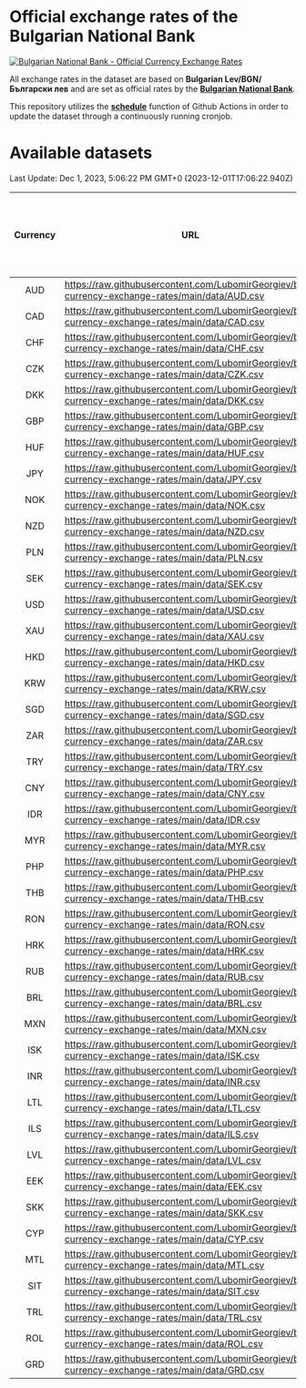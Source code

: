 # Official exchange rates of the Bulgarian National Bank

[![Bulgarian National Bank - Official Currency Exchange Rates](https://github.com/LubomirGeorgiev/bnb-currency-exchange-rates/actions/workflows/update-rates.yml/badge.svg?branch=main)](https://github.com/LubomirGeorgiev/bnb-currency-exchange-rates/actions/workflows/update-rates.yml)

All exchange rates in the dataset are based on **Bulgarian Lev/BGN/Български лев** and are set as official rates by the [**Bulgarian National Bank**](https://www.bnb.bg/Statistics/StExternalSector/StExchangeRates/StERForeignCurrencies/index.htm?toLang=_EN).

This repository utilizes the [**schedule**](https://docs.github.com/en/actions/reference/events-that-trigger-workflows) function of Github Actions in order to update the dataset through a continuously running cronjob.

# Available datasets

<!-- START LINKS (DO NOT EVER FU*ING DELETE THIS COMMENT FOR THE LOVE OF YOUR LIFE!!! IF YOU ARE CURIOS HOW IT WORKS, YOU CAN HAVE A LOOK AT ./src/updateReadme.ts) -->

Last Update: Dec 1, 2023, 5:06:22 PM GMT+0 (2023-12-01T17:06:22.940Z)

| Currency | URL                                                                                             | Number of records | Number of missing days that were filled in |
| :------: | ----------------------------------------------------------------------------------------------- | :---------------: | :----------------------------------------: |
|   AUD    | https://raw.githubusercontent.com/LubomirGeorgiev/bnb-currency-exchange-rates/main/data/AUD.csv |       9064        |                    2805                    |
|   CAD    | https://raw.githubusercontent.com/LubomirGeorgiev/bnb-currency-exchange-rates/main/data/CAD.csv |       9064        |                    2805                    |
|   CHF    | https://raw.githubusercontent.com/LubomirGeorgiev/bnb-currency-exchange-rates/main/data/CHF.csv |       9064        |                    2805                    |
|   CZK    | https://raw.githubusercontent.com/LubomirGeorgiev/bnb-currency-exchange-rates/main/data/CZK.csv |       9064        |                    2805                    |
|   DKK    | https://raw.githubusercontent.com/LubomirGeorgiev/bnb-currency-exchange-rates/main/data/DKK.csv |       9064        |                    2805                    |
|   GBP    | https://raw.githubusercontent.com/LubomirGeorgiev/bnb-currency-exchange-rates/main/data/GBP.csv |       9064        |                    2805                    |
|   HUF    | https://raw.githubusercontent.com/LubomirGeorgiev/bnb-currency-exchange-rates/main/data/HUF.csv |       9064        |                    2805                    |
|   JPY    | https://raw.githubusercontent.com/LubomirGeorgiev/bnb-currency-exchange-rates/main/data/JPY.csv |       9064        |                    2805                    |
|   NOK    | https://raw.githubusercontent.com/LubomirGeorgiev/bnb-currency-exchange-rates/main/data/NOK.csv |       9064        |                    2805                    |
|   NZD    | https://raw.githubusercontent.com/LubomirGeorgiev/bnb-currency-exchange-rates/main/data/NZD.csv |       9064        |                    2805                    |
|   PLN    | https://raw.githubusercontent.com/LubomirGeorgiev/bnb-currency-exchange-rates/main/data/PLN.csv |       9064        |                    2805                    |
|   SEK    | https://raw.githubusercontent.com/LubomirGeorgiev/bnb-currency-exchange-rates/main/data/SEK.csv |       9064        |                    2805                    |
|   USD    | https://raw.githubusercontent.com/LubomirGeorgiev/bnb-currency-exchange-rates/main/data/USD.csv |       9064        |                    2805                    |
|   XAU    | https://raw.githubusercontent.com/LubomirGeorgiev/bnb-currency-exchange-rates/main/data/XAU.csv |       9064        |                    2807                    |
|   HKD    | https://raw.githubusercontent.com/LubomirGeorgiev/bnb-currency-exchange-rates/main/data/HKD.csv |       8762        |                    2714                    |
|   KRW    | https://raw.githubusercontent.com/LubomirGeorgiev/bnb-currency-exchange-rates/main/data/KRW.csv |       8762        |                    2714                    |
|   SGD    | https://raw.githubusercontent.com/LubomirGeorgiev/bnb-currency-exchange-rates/main/data/SGD.csv |       8762        |                    2714                    |
|   ZAR    | https://raw.githubusercontent.com/LubomirGeorgiev/bnb-currency-exchange-rates/main/data/ZAR.csv |       8762        |                    2714                    |
|   TRY    | https://raw.githubusercontent.com/LubomirGeorgiev/bnb-currency-exchange-rates/main/data/TRY.csv |       7244        |                    2244                    |
|   CNY    | https://raw.githubusercontent.com/LubomirGeorgiev/bnb-currency-exchange-rates/main/data/CNY.csv |       7124        |                    2208                    |
|   IDR    | https://raw.githubusercontent.com/LubomirGeorgiev/bnb-currency-exchange-rates/main/data/IDR.csv |       7124        |                    2208                    |
|   MYR    | https://raw.githubusercontent.com/LubomirGeorgiev/bnb-currency-exchange-rates/main/data/MYR.csv |       7124        |                    2208                    |
|   PHP    | https://raw.githubusercontent.com/LubomirGeorgiev/bnb-currency-exchange-rates/main/data/PHP.csv |       7124        |                    2208                    |
|   THB    | https://raw.githubusercontent.com/LubomirGeorgiev/bnb-currency-exchange-rates/main/data/THB.csv |       7124        |                    2208                    |
|   RON    | https://raw.githubusercontent.com/LubomirGeorgiev/bnb-currency-exchange-rates/main/data/RON.csv |       7065        |                    2190                    |
|   HRK    | https://raw.githubusercontent.com/LubomirGeorgiev/bnb-currency-exchange-rates/main/data/HRK.csv |       6788        |                    2103                    |
|   RUB    | https://raw.githubusercontent.com/LubomirGeorgiev/bnb-currency-exchange-rates/main/data/RUB.csv |       6486        |                    2008                    |
|   BRL    | https://raw.githubusercontent.com/LubomirGeorgiev/bnb-currency-exchange-rates/main/data/BRL.csv |       6153        |                    1910                    |
|   MXN    | https://raw.githubusercontent.com/LubomirGeorgiev/bnb-currency-exchange-rates/main/data/MXN.csv |       6153        |                    1910                    |
|   ISK    | https://raw.githubusercontent.com/LubomirGeorgiev/bnb-currency-exchange-rates/main/data/ISK.csv |       6032        |                    1873                    |
|   INR    | https://raw.githubusercontent.com/LubomirGeorgiev/bnb-currency-exchange-rates/main/data/INR.csv |       5788        |                    1798                    |
|   LTL    | https://raw.githubusercontent.com/LubomirGeorgiev/bnb-currency-exchange-rates/main/data/LTL.csv |       5155        |                    1584                    |
|   ILS    | https://raw.githubusercontent.com/LubomirGeorgiev/bnb-currency-exchange-rates/main/data/ILS.csv |       5062        |                    1577                    |
|   LVL    | https://raw.githubusercontent.com/LubomirGeorgiev/bnb-currency-exchange-rates/main/data/LVL.csv |       4790        |                    1470                    |
|   EEK    | https://raw.githubusercontent.com/LubomirGeorgiev/bnb-currency-exchange-rates/main/data/EEK.csv |       3999        |                    1225                    |
|   SKK    | https://raw.githubusercontent.com/LubomirGeorgiev/bnb-currency-exchange-rates/main/data/SKK.csv |       2969        |                    911                     |
|   CYP    | https://raw.githubusercontent.com/LubomirGeorgiev/bnb-currency-exchange-rates/main/data/CYP.csv |       2907        |                    891                     |
|   MTL    | https://raw.githubusercontent.com/LubomirGeorgiev/bnb-currency-exchange-rates/main/data/MTL.csv |       2605        |                    800                     |
|   SIT    | https://raw.githubusercontent.com/LubomirGeorgiev/bnb-currency-exchange-rates/main/data/SIT.csv |       2543        |                    779                     |
|   TRL    | https://raw.githubusercontent.com/LubomirGeorgiev/bnb-currency-exchange-rates/main/data/TRL.csv |       1818        |                    559                     |
|   ROL    | https://raw.githubusercontent.com/LubomirGeorgiev/bnb-currency-exchange-rates/main/data/ROL.csv |       1697        |                    524                     |
|   GRD    | https://raw.githubusercontent.com/LubomirGeorgiev/bnb-currency-exchange-rates/main/data/GRD.csv |        361        |                    109                     |

<!-- END LINKS (DO NOT EVER FU*ING DELETE THIS COMMENT FOR THE LOVE OF YOUR LIFE!!! IF YOU ARE CURIOS HOW IT WORKS, YOU CAN HAVE A LOOK AT ./src/updateReadme.ts) -->
